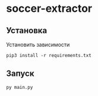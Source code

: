 # soccer-extractor
## Установка

Установить зависимости

``
pip3 install -r requirements.txt
``

## Запуск
``
py main.py
``
 